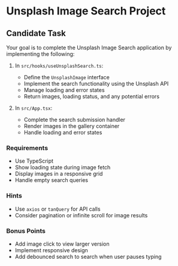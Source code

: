 # Unsplash Image Search Project

## Candidate Task

Your goal is to complete the Unsplash Image Search application by implementing the following:

1. In `src/hooks/useUnsplashSearch.ts`:

   - Define the `UnsplashImage` interface
   - Implement the search functionality using the Unsplash API
   - Manage loading and error states
   - Return images, loading status, and any potential errors

2. In `src/App.tsx`:
   - Complete the search submission handler
   - Render images in the gallery container
   - Handle loading and error states

### Requirements

- Use TypeScript
- Show loading state during image fetch
- Display images in a responsive grid
- Handle empty search queries

### Hints

- Use `axios` or `tanQuery` for API calls
- Consider pagination or infinite scroll for image results

### Bonus Points

- Add image click to view larger version
- Implement responsive design
- Add debounced search to search when user pauses typing
